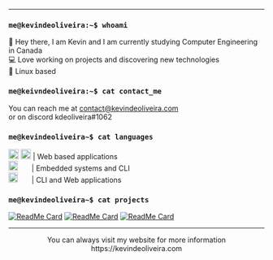 ___
### ``me@kevindeoliveira:~$ whoami``</code></pre><br/>

:wave: Hey there, I am Kevin and I am currently studying Computer Engineering in Canada<br/>
:computer: Love working on projects and discovering new technologies<br/>
:panda_face: Linux based<br/>
 
### `me@keivndeoliveira:~$ cat contact_me`
  
You can reach me at contact@kevindeoliveira.com<br/>
or on discord kdeoliveira#1062<br/>
### `me@kevindeoliveira~$ cat languages`
 
<img src="https://user-images.githubusercontent.com/30329807/160302322-7d299b8b-42e6-4299-89e9-9dbd9ca93fc7.png" alt="ts" style="width:20px;height:20px"/> <img src="https://upload.wikimedia.org/wikipedia/commons/thumb/9/99/Unofficial_JavaScript_logo_2.svg/480px-Unofficial_JavaScript_logo_2.svg.png" alt="js" style="width:20px;height:20px"/> | Web based applications <br/>
<img src="https://user-images.githubusercontent.com/30329807/160302543-47107481-3023-471b-8eab-1f9373db8e2b.png" alt="c" style="width:18px;height:20px"/> &nbsp;&nbsp;&nbsp;&nbsp;&nbsp;&nbsp;| Embedded systems and CLI <br/>
<img src="https://user-images.githubusercontent.com/30329807/160302595-f277a7be-9b81-4e61-adb5-7bbed6b964bc.png" alt="python" style="width:18px;height:20px"/>&nbsp;&nbsp;&nbsp;&nbsp;&nbsp;&nbsp;&nbsp;| CLI and Web applications <br/>
### `me@kevindeoliveira~$ cat projects`

[![ReadMe Card](https://github-readme-stats.vercel.app/api/pin/?username=kdeoliveira&repo=rtos_vehicule_monitoring&theme=dark)](https://github.com/kdeoliveira/rtos_vehicule_monitoring) 
[![ReadMe Card](https://github-readme-stats.vercel.app/api/pin/?username=kdeoliveira&repo=breathalyzer&theme=dark)](https://github.com/kdeoliveira/breathalyzer) 
[![ReadMe Card](https://github-readme-stats.vercel.app/api/pin/?username=kdeoliveira&repo=http.site&theme=dark)](https://github.com/kdeoliveira/http.site)<br/>

___
<p align="center">You can always visit my website for more information https://kevindeoliveira.com</p>
